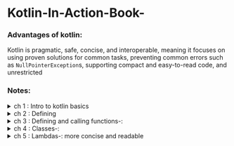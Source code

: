 # Kotlin-In-Action-Book-

### Advantages of kotlin:
Kotlin is pragmatic, safe, concise, and interoperable, meaning it focuses on using proven
solutions for common tasks, preventing common errors such as `NullPointerException`s, supporting compact and easy-to-read code, and unrestricted 



### Notes:

<details close>
<summary>ch 1 : Intro to kotlin basics</summary>

```kotlin
val x = 1
```
* Kotlin automatically determines that its type is Int. The ability of the compiler to determine
types from context is called _**type inference**_

* Most of the code that would lead to a NullPointerException in
Java fails to compile in Kotlin, ensuring that you fix the error before the application gets
to your

</details>

<details close>
<summary>ch 2 : Defining</summary>

* **val** (from value)—Immutable reference. A variable declared with val can’t be
reassigned after it’s initialized. It corresponds to a **final** variable in Java. 

* **var** (from variable)—Mutable reference. The value of such a variable can be changed. This declaration corresponds to a regular (**non-final**) 

* Using **immutable references**, immutable objects, and
functions without side effects makes your code closer to the functional style.

```kotlin
class Person(
val name: String,
var isMarried: Boolean
)
```

* `name` Read-only property: generates a field and a trivial getter <br>
* `isMarried` Writable property: a field, a getter, and a set
<br>
* The concise syntax 1..5 creates a range. Ranges and progressions allow Kotlin to use a
uniform syntax and set of abstractions in for loops and also work with the in and !in operators that check whether a value belongs to a range.

```kotlin
val percentage = if (number in 0..100) number
```
 ### Lazy Keyword:
 
In Kotlin, `lazy` is a function that is used to create a lazily initialized property.
 A lazily initialized property is a property that is computed or initialized only when it is accessed for the first time, not when the object is created. 
 
 
 
 
</details>



<details close>
<summary>ch 3 : Defining and calling functions-:</summary>

* Kotlin doesn’t have its own set of collection classes. All of your
existing knowledge about Java collections 

* **joinToString()** :

```java
/* Java */
collection.joinToString(/* separator */ " ", /* prefix */ " ", /* postfix */ ".");
```
```kotlin
collection.joinToString(separator = " ", prefix = " ", postfix = ".")
```

_**Note: in a call, you should also specify the names for all the arguments after that, to avoid
confusion.**_


#### extension functions:

```kotlin
package strings

fun String.lastChar(): Char = get(length - 1)

```

```kotlin
import strings.lastChar
val c = "Kotlin".lastChar() // n
```

#### Working with maps-: 

```kotlin 
val map = mapOf(1 to "one", 7 to "seven", 53 to "fifty-three")
```

**NOTE:** **_The word to in this line of code isn’t a built-in construct, but rather a
method invocation of a special kind, called an_** **infix call**

#### Strings: 
```kotlin
 println("12.345-6.A".split("\\.|-".toRegex()))
[12, 345, 6, A]
``` 

For instance, in Kotlin you use an extension function toRegex to convert a string into a **regular expression**


#### fully example for extenstion functions to avoid duplicated
``` kotlin
class User(val id: Int, val name: String, val address: String)
fun saveUser(user: User) {
fun validate(value: String, fieldName: String){
  if (value.isEmpty()) {
  throw IllegalArgumentException(
  "Can't save user ${user.id}: " +
  "$fieldName is empty")
  }}
validate(user.name, "Name")
validate(user.address, "Address")
// Save user to the database
}
>>> saveUser(User(1, "", ""))
java.lang.IllegalArgumentException: Cannot save user 1: Name is empty
```


**NOTE: Local functions help you structure your code more cleanly and eliminate duplication**

</details>



<details close>
<summary>ch 4 : Classes-:</summary>

* All classes and methods that aren’t specifically intended to be overridden in subclasses need to be
explicitly marked as **final**


* If you want to allow the creation of subclasses of a class, you need to mark the class
with the open modifier. In addition, you need to add the open modifier to everyproperty
or method that can be overridden: //AU: I’ve added blank lines between the code lines to
make room for the annotations. OK? TT

```kotlin
open class RichButton : Clickable { //1
fun disable() {} //2
open fun animate() {} // 3
override fun click() {} //4
}
```
1-This class is **open**: others can inherit from it. <br>
2-This function is **"final"**: you can’t override it in a subclass. <br>
3-This function is **open**: you may override it in a subclass<br>
4-This function overrides an **open** function and is open as well.<br>

![book 1](https://user-images.githubusercontent.com/54688005/234026276-9615cccd-892f-417e-bc1d-14e108fd9c01.PNG)
<br>
![book 2](https://user-images.githubusercontent.com/54688005/234026312-ba6c584a-af86-4147-9aab-f3038d8c46e8.PNG)

<br>

* **Inner Class** : 
 the inner keyword is used to mark a nested class as an inner class. An inner class can access members of its outer class, including private members, and has a reference to an instance of its outer class.
 
```kotlin
class OuterClass {
    private val outerProperty = "Outer property"
    
    inner class InnerClass {
        fun printOuterProperty() {
            println(outerProperty) // output: Outer property
        }
    }
}
```




_Usecases in Android: ViewHolder class in RecyclerView adapter_ 


* **Sealed Class** : 

You mark a superclass with the sealed modifier, and that restricts the possibility of creating subclasses. 
All the direct subclasses must be nested in the superclass

**can only be subclassed within the same file where it is declared.**

* **companion**:

. If you do that, you gain the ability to access the methods and properties of
that object directly through the name of the containing class, without specifying the name
of the object explicitly. The resulting syntax looks exactly like static method invocation
in Java. Here’s a basic example showing the syntax:
```kotlin
class A {
 companion object{
  fun bar() {
  println("Companion object called")
  }
 }
}
```
>>> A.bar()<br>
Companion object called

</details>

<details close>
<summary>ch 5 : Lambdas-: more concise and readable</summary>


* This is program to find the oldest person in list using lambdas (maxBy)

```kotlin 
 val people = listOf(Person("Alice", 29), Person("Bob", 31))
 println(people.maxBy { it.age })
 // output : Person(name=Bob, age=31)
```


### Lambda expression syntax :

```kotlin 
val sum = { x: Int, y: Int -> x + y }
 println(sum(1, 2))  // 3
 ```
 
 ![3](https://user-images.githubusercontent.com/54688005/235179218-2c3040e0-57a6-417c-a597-6ff367b0df30.PNG)
 
 ### filter function:
 ```kotlin 
 data class Person(val name: String, val age: Int)
 
 val list = listOf(1, 2, 3, 4)
 list.filter { it % 2 == 0 }
 // output => [2, 4]
```
 
 ### map function:-
 The filter function can remove unwanted elements from a collection, but it doesn’t
change the elements. Transforming elements is where **map** comes into play

```kotlin 
val list = listOf(1, 2, 3, 4)
 list.map { it * it }
// output => [1, 4, 9, 16]
```


### all & any :
```kotlin 
val people = listOf(Person("Alice", 27), Person("Bob", 31))
println(people.all(canBeInClub27))
/ output => false
```

If you need to check whether there’s at least one matching element, use any:

```kotlin 
println(people.any(canBeInClub27))
// true
```

**Note that !all (not-all), !any (not-any) can be replaced with any with a negated condition and vice versa**

 
 ### groupBy :
 For example, you want to group people of the same age together. It’s convenient
to pass this quality directly as a parameter. The groupBy function can do this for you 
 ```kotlin 
  val people = listOf(Person("Alice", 31),
  Person("Bob", 29), Person("Carol", 31))
  println(people.groupBy { it.age })
 
 // output => {29=[Person(name=Bob, age=29)],
// 31=[Person(name=Alice, age=31), Person(name=Carol, age=31)]
 ```
 so the result type is Map<Int, List<Person>>
 
 
 
 ### flatMap:
 The **flatMap** function does two things: at first it transforms (or maps) each element
to a collection according to the function given as an argument, and then it combines (or flattens) several lists into one
 
 ```kotlin 
 val strings = listOf("abc", "def")
 println(strings.flatMap { it.toList() })
// output => [a, b, c, d, e, f]
 ```
 
<img src="https://github.com/hamza94max/Kotlin-In-Action-Book-/assets/54688005/8552f340-408d-4095-af9b-d0a20816b30c" alt="Alt Text" width="550" height="250">

 
 ### sequences:
 The Kotlin standard library reference says that both filter and map return a list. That means this chain of calls will create two lists: one to hold the results of the **filter** function and another for the results of map.
 This isn’t a problem when the source list contains two elements, but it becomes much less efficient if you have a million.
 To make this more efficient => you can convert the operation so it uses sequences instead of using collections directly:
 
 ```kotlin
 people.asSequence()
.map(Person::name)
.filter { it.startsWith("A") }
.toList()
 ```
 
 ### The with function:
 
 
 
 
 
</details>

